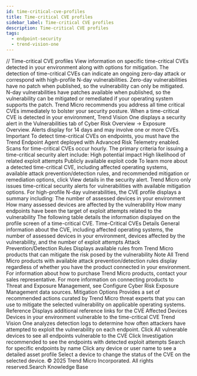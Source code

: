 ```yaml
---
id: time-critical-cve-profiles
title: Time-critical CVE profiles
sidebar_label: Time-critical CVE profiles
description: Time-critical CVE profiles
tags:
  - endpoint-security
  - trend-vision-one
---
```


/*<![CDATA[*/ $('#title').html($('meta[name=map-description]').attr('content')); /*]]>*/ Time-critical CVE profiles View information on specific time-critical CVEs detected in your environment along with options for mitigation. The detection of time-critical CVEs can indicate an ongoing zero-day attack or correspond with high-profile N-day vulnerabilities. Zero-day vulnerabilities have no patch when published, so the vulnerability can only be mitigated. N-day vulnerabilities have patches available when published, so the vulnerability can be mitigated or remediated if your operating system supports the patch. Trend Micro recommends you address all time critical CVEs immediately to bolster your security posture. When a time-critical CVE is detected in your environment, Trend Vision One displays a security alert in the Vulnerabilities tab of Cyber Risk Overview → Exposure Overview. Alerts display for 14 days and may involve one or more CVEs. Important To detect time-critical CVEs on endpoints, you must have the Trend Endpoint Agent deployed with Advanced Risk Telemetry enabled. Scans for time-critical CVEs occur hourly. The primary criteria for issuing a time-critical security alert include: High potential impact High likelihood of related exploit attempts Publicly available exploit code To learn more about a detected time-critical CVE, including affected operating systems, available attack prevention/detection rules, and recommended mitigation or remediation options, click View details in the security alert. Trend Micro only issues time-critical security alerts for vulnerabilities with available mitigation options. For high-profile N-day vulnerabilities, the CVE profile displays a summary including: The number of assessed devices in your environment How many assessed devices are affected by the vulnerability How many endpoints have been the target of exploit attempts related to the vulnerability The following table details the information displayed on the profile screen of a time-critical CVE. Time-Critical CVEs Details General information about the CVE, including affected operating systems, the number of assessed devices in your environment, devices affected by the vulnerability, and the number of exploit attempts Attack Prevention/Detection Rules Displays available rules from Trend Micro products that can mitigate the risk posed by the vulnerability Note All Trend Micro products with available attack prevention/detection rules display regardless of whether you have the product connected in your environment. For information about how to purchase Trend Micro products, contact your sales representative. For more information on connecting products to Threat and Exposure Management, see Configure Cyber Risk Exposure Management data sources. Mitigation Options Provides a set of recommended actions curated by Trend Micro threat experts that you can use to mitigate the selected vulnerability on applicable operating systems. Reference Displays additional reference links for the CVE Affected Devices Devices in your environment vulnerable to the time-critical CVE Trend Vision One analyzes detection logs to determine how often attackers have attempted to exploit the vulnerability on each endpoint. Click All vulnerable devices to see all endpoints vulnerable to the CVE Click Investigation recommended to see the endpoints with detected exploit attempts Search for specific endpoints by name Click any device or user name to see a detailed asset profile Select a device to change the status of the CVE on the selected device. © 2025 Trend Micro Incorporated. All rights reserved.Search Knowledge Base
